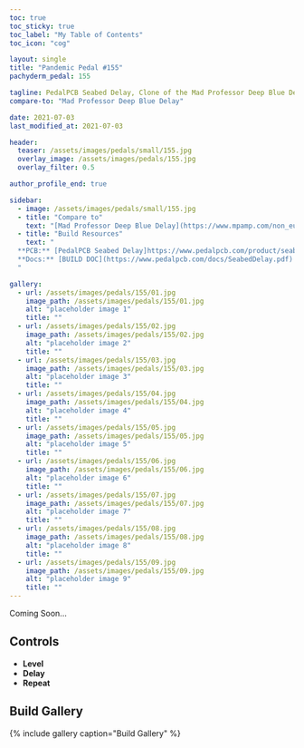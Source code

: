 ```yaml
---
toc: true
toc_sticky: true
toc_label: "My Table of Contents"
toc_icon: "cog"

layout: single
title: "Pandemic Pedal #155"
pachyderm_pedal: 155

tagline: PedalPCB Seabed Delay, Clone of the Mad Professor Deep Blue Delay<br>"" - 
compare-to: "Mad Professor Deep Blue Delay"

date: 2021-07-03
last_modified_at: 2021-07-03

header:
  teaser: /assets/images/pedals/small/155.jpg
  overlay_image: /assets/images/pedals/155.jpg
  overlay_filter: 0.5

author_profile_end: true

sidebar:
  - image: /assets/images/pedals/small/155.jpg
  - title: "Compare to"
    text: "[Mad Professor Deep Blue Delay](https://www.mpamp.com/non_eu/deep-blue-delay)"
  - title: "Build Resources"
    text: "
  **PCB:** [PedalPCB Seabed Delay]https://www.pedalpcb.com/product/seabed/)<br>
  **Docs:** [BUILD DOC](https://www.pedalpcb.com/docs/SeabedDelay.pdf)
  "

gallery:
  - url: /assets/images/pedals/155/01.jpg
    image_path: /assets/images/pedals/155/01.jpg
    alt: "placeholder image 1"
    title: ""
  - url: /assets/images/pedals/155/02.jpg
    image_path: /assets/images/pedals/155/02.jpg
    alt: "placeholder image 2"
    title: ""
  - url: /assets/images/pedals/155/03.jpg
    image_path: /assets/images/pedals/155/03.jpg
    alt: "placeholder image 3"
    title: ""
  - url: /assets/images/pedals/155/04.jpg
    image_path: /assets/images/pedals/155/04.jpg
    alt: "placeholder image 4"
    title: ""
  - url: /assets/images/pedals/155/05.jpg
    image_path: /assets/images/pedals/155/05.jpg
    alt: "placeholder image 5"
    title: ""
  - url: /assets/images/pedals/155/06.jpg
    image_path: /assets/images/pedals/155/06.jpg
    alt: "placeholder image 6"
    title: ""
  - url: /assets/images/pedals/155/07.jpg
    image_path: /assets/images/pedals/155/07.jpg
    alt: "placeholder image 7"
    title: ""
  - url: /assets/images/pedals/155/08.jpg
    image_path: /assets/images/pedals/155/08.jpg
    alt: "placeholder image 8"
    title: ""
  - url: /assets/images/pedals/155/09.jpg
    image_path: /assets/images/pedals/155/09.jpg
    alt: "placeholder image 9"
    title: ""
---
```


Coming Soon...

## Controls

* **Level**
* **Delay**
* **Repeat**

## Build Gallery

{% include gallery caption="Build Gallery" %}
